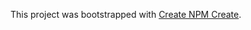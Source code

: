 This project was bootstrapped with [Create NPM Create](https://github.com/tylim88/create-npm-create).

